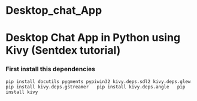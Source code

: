 # Desktop_chat_App
# Desktop Chat App in Python using Kivy (Sentdex tutorial)

### First install this dependencies
``pip install docutils pygments pypiwin32 kivy.deps.sdl2 kivy.deps.glew  
  pip install kivy.deps.gstreamer  
  pip install kivy.deps.angle  
  pip install kivy   ``
        
        
        
        
  
